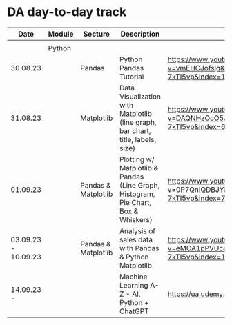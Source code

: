 # DA day-to-day track 

| Date | Module | Secture | Description | Link |
| --- | --- | --- | ---| ---|
|  |  |  |  |  |
| | Python |  |  | |
| 30.08.23 |  | Pandas | Python Pandas Tutorial  | https://www.youtube.com/watch?v=vmEHCJofslg&list=PLFCB5Dp81iNVmuoGIqcT5oF4K-7kTI5vp&index=14&ab_channel=KeithGalli |
| 31.08.23  |  | Matplotlib | Data Visualization with Matplotlib (line graph, bar chart, title, labels, size) | https://www.youtube.com/watch?v=DAQNHzOcO5A&list=PLFCB5Dp81iNVmuoGIqcT5oF4K-7kTI5vp&index=6&ab_channel=KeithGalli |
| 01.09.23 |  | Pandas & Matplotlib | Plotting  w/ Matplotlib & Pandas (Line Graph, Histogram, Pie Chart, Box & Whiskers) | https://www.youtube.com/watch?v=0P7QnIQDBJY&list=PLFCB5Dp81iNVmuoGIqcT5oF4K-7kTI5vp&index=7&ab_channel=KeithGalli|
| 03.09.23 - 10.09.23 |  | Pandas & Matplotlib | Analysis of sales data with Pandas & Python Matplotlib  | https://www.youtube.com/watch?v=eMOA1pPVUc4&list=PLFCB5Dp81iNVmuoGIqcT5oF4K-7kTI5vp&index=10&ab_channel=KeithGalli|
| 14.09.23 - |  |  | Machine Learning A-Z - AI, Python + ChatGPT | https://ua.udemy.com/course/machinelearning/learn/lecture/19048226#content|
